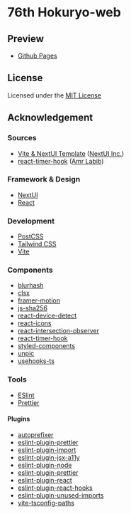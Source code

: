 # 76th Hokuryo-web

## Preview
- [Github Pages](https://76th-hokuryo-sai-eiki.github.io/web/)

## License
Licensed under the [MIT License](https://github.com/76th-Hokuryo-Sai-Eiki/web?tab=License-1-ov-file)

## Acknowledgement
### Sources
- [Vite & NextUI Template](https://github.com/nextui-org/vite-template) ([NextUI Inc.](https://github.com/nextui-org))
- [react-timer-hook](https://github.com/amrlabib/react-timer-hook) ([Amr Labib](https://github.com/amrlabib))

### Framework & Design
- [NextUI](https://nextui.org)
- [React](https://react.dev/)

### Development
- [PostCSS](https://postcss.org/)
- [Tailwind CSS](https://tailwindcss.com/)
- [Vite](https://tailwindcss.com/)

### Components
- [blurhash](https://github.com/woltapp/blurhash)
- [clsx](https://github.com/lukeed/clsx)
- [framer-motion](https://github.com/framer/motion)
- [js-sha256](https://github.com/emn178/js-sha256)
- [react-device-detect](https://github.com/duskload/react-device-detect)
- [react-icons](https://react-icons.github.io/react-icons/)
- [react-intersection-observer](https://github.com/thebuilder/react-intersection-observer/)
- [react-timer-hook](https://github.com/amrlabib/react-timer-hook)
- [styled-components](https://styled-components.com/)
- [unpic](https://unpic.pics/)
- [usehooks-ts](https://usehooks-ts.com/)

### Tools
- [ESlint](https://eslint.org/)
- [Prettier](https://prettier.io/)

#### Plugins
- [autoprefixer](https://github.com/postcss/autoprefixer)
- [eslint-plugin-prettier](https://github.com/prettier/eslint-config-prettier)
- [eslint-plugin-import](https://github.com/import-js/eslint-plugin-import)
- [eslint-plugin-jsx-a11y](https://github.com/jsx-eslint/eslint-plugin-jsx-a11y)
- [eslint-plugin-node](https://github.com/mysticatea/eslint-plugin-node)
- [eslint-plugin-prettier](https://github.com/prettier/eslint-plugin-prettier)
- [eslint-plugin-react](https://github.com/jsx-eslint/eslint-plugin-react)
- [eslint-plugin-react-hooks](https://www.npmjs.com/package/eslint-plugin-react-hooks)
- [eslint-plugin-unused-imports](https://github.com/sweepline/eslint-plugin-unused-imports)
- [vite-tsconfig-paths](https://github.com/aleclarson/vite-tsconfig-paths)
